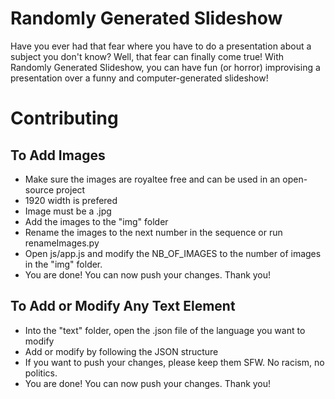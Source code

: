 # Randomly Generated Slideshow

Have you ever had that fear where you have to do a presentation about a subject you don't know? Well, that fear can finally come true! With Randomly Generated Slideshow, you can have fun (or horror) improvising a presentation over a funny and computer-generated slideshow!

# Contributing
## To Add Images
- Make sure the images are royaltee free and can be used in an open-source project
- 1920 width is prefered
- Image must be a .jpg
- Add the images to the "img" folder
- Rename the images to the next number in the sequence or run renameImages.py
- Open js/app.js and modify the NB_OF_IMAGES to the number of images in the "img" folder.
- You are done! You can now push your changes. Thank you!


## To Add or Modify Any Text Element
- Into the "text" folder, open the .json file of the language you want to modify
- Add or modify by following the JSON structure
- If you want to push your changes, please keep them SFW. No racism, no politics.
- You are done! You can now push your changes. Thank you!
